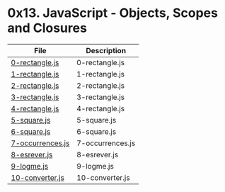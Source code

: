 # 0x13. JavaScript - Objects, Scopes and Closures

| File      | Description |
| ----------- | ----------- |
| [0-rectangle.js](./0-rectangle.js) | 0-rectangle.js |
| [1-rectangle.js](./1-rectangle.js) | 1-rectangle.js |
| [2-rectangle.js](./2-rectangle.js) | 2-rectangle.js |
| [3-rectangle.js](./3-rectangle.js) | 3-rectangle.js |
| [4-rectangle.js](./4-rectangle.js) | 4-rectangle.js |
| [5-square.js](./5-square.js) | 5-square.js |
| [6-square.js](./6-square.js) | 6-square.js |
| [7-occurrences.js](./7-occurrences.js) | 7-occurrences.js |
| [8-esrever.js](./8-esrever.js) | 8-esrever.js |
| [9-logme.js](./9-logme.js) | 9-logme.js |
| [10-converter.js](./10-converter.js) | 10-converter.js |
